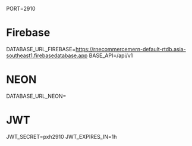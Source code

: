 PORT=2910

# Firebase

DATABASE_URL_FIREBASE=https://rnecommercemern-default-rtdb.asia-southeast1.firebasedatabase.app
BASE_API=/api/v1

# NEON

DATABASE_URL_NEON=

# JWT

JWT_SECRET=pxh2910
JWT_EXPIRES_IN=1h
